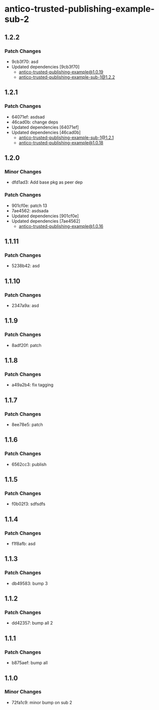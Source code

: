 # antico-trusted-publishing-example-sub-2

## 1.2.2

### Patch Changes

- 9cb3f70: asd
- Updated dependencies [9cb3f70]
  - antico-trusted-publishing-example@1.0.19
  - antico-trusted-publishing-example-sub-1@1.2.2

## 1.2.1

### Patch Changes

- 64071ef: asdsad
- 46cad0b: change deps
- Updated dependencies [64071ef]
- Updated dependencies [46cad0b]
  - antico-trusted-publishing-example-sub-1@1.2.1
  - antico-trusted-publishing-example@1.0.18

## 1.2.0

### Minor Changes

- dfd1ad3: Add base pkg as peer dep

### Patch Changes

- 901cf0e: patch 13
- 7ae4562: asdsada
- Updated dependencies [901cf0e]
- Updated dependencies [7ae4562]
  - antico-trusted-publishing-example@1.0.16

## 1.1.11

### Patch Changes

- 5238b42: asd

## 1.1.10

### Patch Changes

- 2347a9a: asd

## 1.1.9

### Patch Changes

- 8adf20f: patch

## 1.1.8

### Patch Changes

- a49a2b4: fix tagging

## 1.1.7

### Patch Changes

- 8ee78e5: patch

## 1.1.6

### Patch Changes

- 6562cc3: publish

## 1.1.5

### Patch Changes

- f0b02f3: sdfsdfs

## 1.1.4

### Patch Changes

- f1f8afb: asd

## 1.1.3

### Patch Changes

- db49583: bump 3

## 1.1.2

### Patch Changes

- dd42357: bump all 2

## 1.1.1

### Patch Changes

- b875aef: bump all

## 1.1.0

### Minor Changes

- 72fa1c9: minor bump on sub 2
